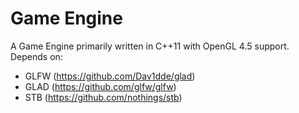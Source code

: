 # Game Engine

A Game Engine primarily written in C++11 with OpenGL 4.5 support.
Depends on:
  - GLFW (https://github.com/Dav1dde/glad)
  - GLAD (https://github.com/glfw/glfw)
  - STB (https://github.com/nothings/stb)
  
